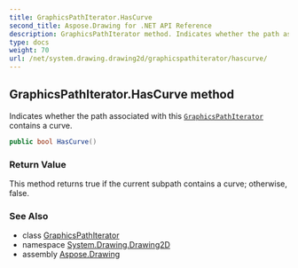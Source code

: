 ```yaml
---
title: GraphicsPathIterator.HasCurve
second_title: Aspose.Drawing for .NET API Reference
description: GraphicsPathIterator method. Indicates whether the path associated with this GraphicsPathIterator contains a curve
type: docs
weight: 70
url: /net/system.drawing.drawing2d/graphicspathiterator/hascurve/
---
```

## GraphicsPathIterator.HasCurve method

Indicates whether the path associated with this [`GraphicsPathIterator`](../) contains a curve.

```csharp
public bool HasCurve()
```

### Return Value

This method returns true if the current subpath contains a curve; otherwise, false.

### See Also

* class [GraphicsPathIterator](../)
* namespace [System.Drawing.Drawing2D](../../graphicspathiterator/)
* assembly [Aspose.Drawing](../../../)


